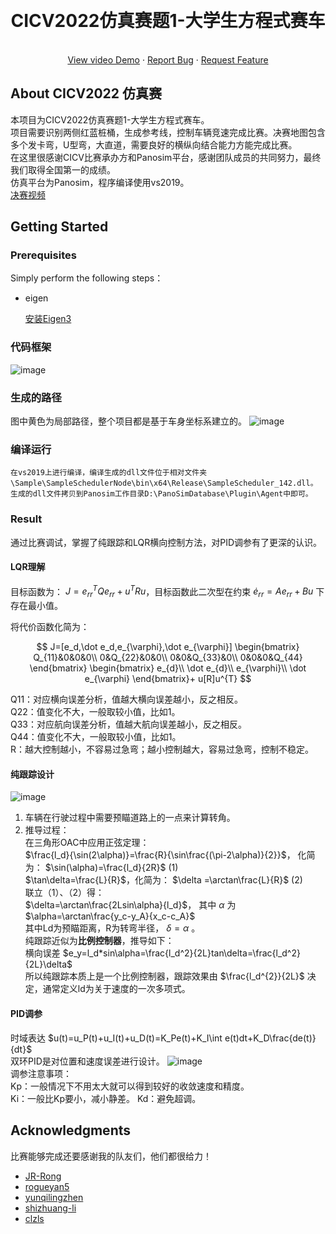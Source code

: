 ﻿<a name="readme-top"></a>


<!-- PROJECT LOGO -->
<br />
<div align="center">
  <!-- <a href="https://github.com/othneildrew/Best-README-Template">
    <img src="images/logo.png" alt="Logo" width="80" height="80">
  </a> -->

  <h1 align="center">CICV2022仿真赛题1-大学生方程式赛车</h1>

  <p align="center">
    <!-- <br /> -->
    <!-- <a href="https://github.com/othneildrew/Best-README-Template"><strong>Explore the docs »</strong></a>
    <br /> -->
    <br />
    <a href="https://www.bilibili.com/video/BV1Xv4y197wV/?spm_id_from=333.999.0.0&vd_source=b7830616317d04289db089c940d49514">View video Demo</a>
    ·
    <a href="https://github.com/yizhiweimengxiangfendoudefeifei/cell/issues">Report Bug</a>
    ·
    <a href="https://github.com/yizhiweimengxiangfendoudefeifei/cell/pulls">Request Feature</a>
    <br>
  </p>
</div>

<!-- ABOUT THE PROJECT -->
## About CICV2022 仿真赛
本项目为CICV2022仿真赛题1-大学生方程式赛车。  
项目需要识别两侧红蓝桩桶，生成参考线，控制车辆竞速完成比赛。决赛地图包含多个发卡弯，U型弯，大直道，需要良好的横纵向结合能力方能完成比赛。  
在这里很感谢CICV比赛承办方和Panosim平台，感谢团队成员的共同努力，最终我们取得全国第一的成绩。  
仿真平台为Panosim，程序编译使用vs2019。  
[决赛视频](https://www.bilibili.com/video/BV1Xv4y197wV/?spm_id_from=333.999.0.0&vd_source=b7830616317d04289db089c940d49514)

<!-- GETTING STARTED -->
## Getting Started

### Prerequisites

Simply perform the following steps：

* eigen

  [安装Eigen3](http://eigen.tuxfamily.org/index.php?title=Main_Page)
  
<!-- USAGE EXAMPLES -->
### 代码框架
  ![image](image/代码框架.png)
### 生成的路径  
  图中黄色为局部路径，整个项目都是基于车身坐标系建立的。
  ![image](image/路径.png)
### 编译运行
    在vs2019上进行编译，编译生成的dll文件位于相对文件夹\Sample\SampleSchedulerNode\bin\x64\Release\SampleScheduler_142.dll。
    生成的dll文件拷贝到Panosim工作目录D:\PanoSimDatabase\Plugin\Agent中即可。

### Result
通过比赛调试，掌握了纯跟踪和LQR横向控制方法，对PID调参有了更深的认识。 
 
#### LQR理解
目标函数为：
$J=e_{rr}^{T}Qe_{rr}+u^{T}Ru$，目标函数此二次型在约束 $\dot e_{rr}=Ae_{rr}+Bu$ 下存在最小值。

将代价函数化简为：

$$
J=[e_d,\dot e_d,e_{\varphi},\dot e_{\varphi}]
\begin{bmatrix}
Q_{11}&0&0&0\\
0&Q_{22}&0&0\\
0&0&Q_{33}&0\\
0&0&0&Q_{44}
\end{bmatrix}
\begin{bmatrix}
e_{d}\\
\dot e_{d}\\
e_{\varphi}\\
\dot e_{\varphi}
\end{bmatrix}+
u[R]u^{T}
$$

Q11：对应横向误差分析，值越大横向误差越小，反之相反。  
Q22：值变化不大，一般取较小值，比如1。  
Q33：对应航向误差分析，值越大航向误差越小，反之相反。  
Q44：值变化不大，一般取较小值，比如1。  
R：越大控制越小，不容易过急弯；越小控制越大，容易过急弯，控制不稳定。

#### 纯跟踪设计
![image](image/纯跟踪.png)
1. 车辆在行驶过程中需要预瞄道路上的一点来计算转角。
2. 推导过程：  
在三角形OAC中应用正弦定理：  
$\frac{l_d}{\sin(2\alpha)}=\frac{R}{\sin\frac{(\pi-2\alpha)}{2}}$，
化简为： $\sin(\alpha)=\frac{l_d}{2R}$ (1)  
$\tan\delta=\frac{L}{R}$，化简为： $\delta =\arctan\frac{L}{R}$ (2)  
联立（1）、（2）得：  
$\delta=\arctan\frac{2Lsin\alpha}{l_d}$，
其中 $\alpha$ 为 $\alpha=\arctan\frac{y_c-y_A}{x_c-c_A}$  
其中Ld为预瞄距离，R为转弯半径， $\delta=\alpha$ 。  
纯跟踪近似为**比例控制器**，推导如下：  
横向误差 $e_y=l_d*sin\alpha=\frac{l_d^2}{2L}tan\delta=\frac{l_d^2}{2L}\delta$  
所以纯跟踪本质上是一个比例控制器，跟踪效果由 $\frac{l_d^{2}}{2L}$ 决定，通常定义ld为关于速度的一次多项式。

#### PID调参
时域表达 $u(t)=u_P(t)+u_I(t)+u_D(t)=K_Pe(t)+K_I\int e(t)dt+K_D\frac{de(t)}{dt}$  
双环PID是对位置和速度误差进行设计。
  ![image](image/PID设计.png)  
调参注意事项：  
Kp：一般情况下不用太大就可以得到较好的收敛速度和精度。  
Ki：一般比Kp要小，减小静差。
Kd：避免超调。

<!-- ACKNOWLEDGMENTS -->
## Acknowledgments

比赛能够完成还要感谢我的队友们，他们都很给力！
* [JR-Rong](https://github.com/JR-Rong)
* [rogueyan5](https://github.com/rogueyan5)
* [yunqilingzhen](https://github.com/yunqilingzhen)
* [shizhuang-li](https://github.com/shizhuang-li)
* [clzls](https://github.com/clzls)
